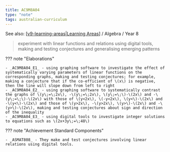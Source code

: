 ```yaml
---
title: AC9M8A04
type: "note"
tags: australian-curriculum
---
```


See also: [[v9-learning-areas|Learning Areas]]   / Algebra / Year 8

> experiment with linear functions and relations using digital tools, making and testing conjectures and generalising emerging patterns

??? note "Elaborations"

	- _AC9M8A04_E1_ - using graphing software to investigate the effect of systematically varying parameters of linear functions on the corresponding graphs, making and testing conjectures; for example, making a conjecture that if the co-efficient of \(x\) is negative, then the line will slope down from left to right
	- _AC9M8A04_E2_ - using graphing software to systematically contrast the graphs of \(y\;=\;2x\), -\(y\;=\;2x\), \(y\;=\;\)-\(2x\) and -\(y\;=\;\)-\(2x\) with those of \(y<2x\), \(-y<2x\), \(y<\)-\(2x\) and -\(y<\)-\(2x\) and those of \(y>2x\), -\(y>2x\), \(y>\)-\(2x\) and -\(y>\)-\(2x\), making and testing conjectures about sign and direction of the inequality
	- _AC9M8A04_E3_ - using digital tools to investigate integer solutions to equations such as \(2x+3y\;=\;48\)
??? note "Achievement Standard Components"

	- _ASMAT808_ - They make and test conjectures involving linear relations using digital tools.

[//begin]: # "Autogenerated link references for markdown compatibility"
[v9-learning-areas|Learning Areas]: ../v9-learning-areas "v9-learning-areas"
[//end]: # "Autogenerated link references"
